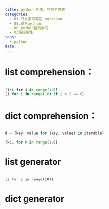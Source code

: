```yaml
---
title: python 列表、字典生成式
categories:
  - 01.开发学习笔记 markdown
  - 05.语言python
  - 00.python基础学习
  - 03高级特性
tags:
  - python
date:
---
```



# list comprehension：

``` python

[i*i for i in range(10)]
[i for i in range(10) if i % 2 == 0]

```

# dict comprehension：

``` python

d = {key: value for (key, value) in iterable}  

{k:1 for k in range(10)}

```

# list generator


```

(i for i in range(10))

```

# dict generator

